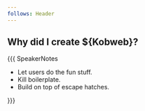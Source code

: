 ```yaml
---
follows: Header
---
```


## Why did I create ${Kobweb}?

{{{ SpeakerNotes

* Let users do the fun stuff.
* Kill boilerplate.
* Build on top of escape hatches.

}}}

